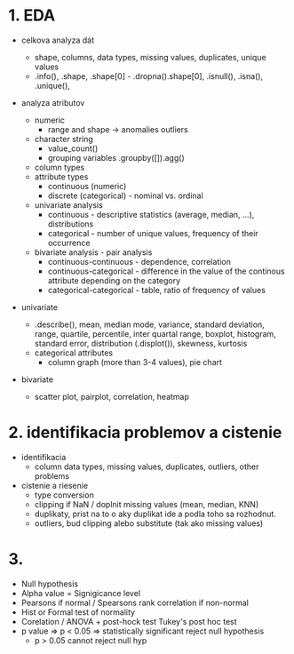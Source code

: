 # 1. EDA
- celkova analyza dát
    - shape, columns, data types, missing values, duplicates, unique values
    - .info(), .shape, .shape[0] - .dropna().shape[0], .isnull(), .isna(), .unique(),

- analyza atributov
    - numeric
        - range and shape -> anomalies outliers
    - character string
        - value_count()
        - grouping variables .groupby([]).agg()
    - column types
    - attribute types
        - continuous (numeric)
        - discrete (categorical) - nominal vs. ordinal
    - univariate analysis
        - continuous - descriptive statistics (average, median, ...), distributions
        - categorical - number of unique values, frequency of their occurrence
    - bivariate analysis - pair analysis
        - continuous-continuous - dependence, correlation
        - continuous-categorical - difference in the value of the continous attribute depending on the category
        - categorical-categorical - table, ratio of frequency of values
- univariate
    - .describe(), mean, median mode, variance, standard deviation, range, quartile, percentile, inter quartal range, boxplot, histogram, standard error, distribution (.displot()), skewness, kurtosis
    - categorical attributes
        - column graph (more than 3-4 values), pie chart
- bivariate
    - scatter plot, pairplot, correlation, heatmap

# 2. identifikacia problemov a cistenie
- identifikacia
    - column data types, missing values, duplicates, outliers, other problems
- cistenie a riesenie
    - type conversion
    - clipping if NaN / doplnit missing values (mean, median, KNN)
    - duplikaty, prist na to o aky duplikat ide a podla toho sa rozhodnut.
    - outliers, bud clipping alebo substitute (tak ako missing values)

# 3.
- Null hypothesis
- Alpha value = Signigicance level
- Pearsons if normal  / Spearsons rank correlation if non-normal
- Hist or Formal test of normality
- Corelation / ANOVA + post-hock test Tukey's post hoc test
- p value  => p < 0.05  => statistically significant reject null hypothesis
    - p > 0.05 cannot reject null hyp